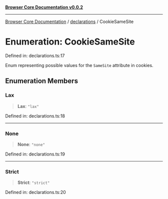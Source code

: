 [**Browser Core Documentation v0.0.2**](../../README.md)

***

[Browser Core Documentation](../../modules.md) / [declarations](../README.md) / CookieSameSite

# Enumeration: CookieSameSite

Defined in: declarations.ts:17

Enum representing possible values for the `SameSite` attribute in cookies.

## Enumeration Members

### Lax

> **Lax**: `"lax"`

Defined in: declarations.ts:18

***

### None

> **None**: `"none"`

Defined in: declarations.ts:19

***

### Strict

> **Strict**: `"strict"`

Defined in: declarations.ts:20
